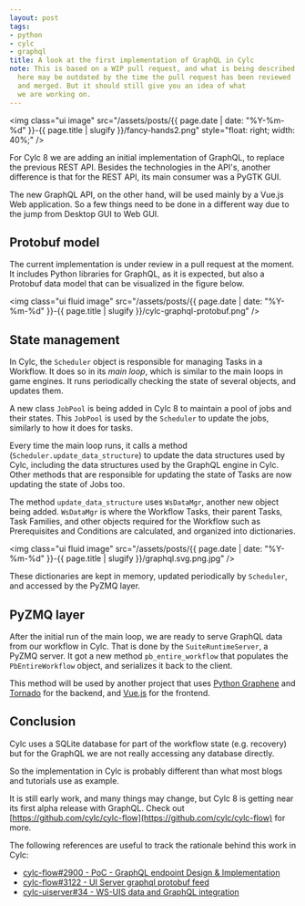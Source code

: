```yaml
---
layout: post
tags:
- python
- cylc
- graphql
title: A look at the first implementation of GraphQL in Cylc
note: This is based on a WIP pull request, and what is being described
  here may be outdated by the time the pull request has been reviewed
  and merged. But it should still give you an idea of what
  we are working on.
---
```


<img class="ui image" src="/assets/posts/{{ page.date | date: "%Y-%m-%d" }}-{{ page.title | slugify }}/fancy-hands2.png" style="float: right; width: 40%;" />

For Cylc 8 we are adding an initial implementation of GraphQL, to replace the previous REST API.
Besides the technologies in the API's, another difference is that for the REST API, its main
consumer was a PyGTK GUI.

The new GraphQL API, on the other hand, will be used mainly by a Vue.js Web application. So a
few things need to be done in a different way due to the jump from Desktop GUI to Web GUI.

<!--more-->

## Protobuf model

The current implementation is under review in a pull request at the moment. It includes
Python libraries for GraphQL, as it is expected, but also a Protobuf data model that
can be visualized in the figure below.

<img class="ui fluid image" src="/assets/posts/{{ page.date | date: "%Y-%m-%d" }}-{{ page.title | slugify }}/cylc-graphql-protobuf.png" />

## State management

In Cylc, the `Scheduler` object is responsible for managing Tasks in a Workflow. It does so in its
_main loop_, which is similar to the main loops in game engines. It runs periodically checking the
state of several objects, and updates them.

A new class `JobPool` is being added in Cylc 8 to maintain a pool of jobs and their states. This `JobPool`
is used by the `Scheduler` to update the jobs, similarly to how it does for tasks.

Every time the main loop runs, it calls a method (`Scheduler.update_data_structure`) to update the data
structures used by Cylc, including the data structures used by the GraphQL engine in Cylc. Other methods
that are responsible for updating the state of Tasks are now updating the state of Jobs too.

The method `update_data_structure` uses `WsDataMgr`, another new object being added. `WsDataMgr`
is where the Workflow Tasks, their parent Tasks, Task Families, and other objects required for
the Workflow such as Prerequisites and Conditions are calculated, and organized into dictionaries.

<img class="ui fluid image" src="/assets/posts/{{ page.date | date: "%Y-%m-%d" }}-{{ page.title | slugify }}/graphql.svg.png.jpg" />

These dictionaries are kept in memory, updated periodically by `Scheduler`, and accessed by the
PyZMQ layer.

## PyZMQ layer

After the initial run of the main loop, we are ready to serve GraphQL data from our workflow
in Cylc. That is done by the `SuiteRuntimeServer`, a PyZMQ server. It got a new method
`pb_entire_workflow` that populates the `PbEntireWorkflow` object, and serializes it back to the client.

This method will be used by another project that uses [Python Graphene](https://github.com/graphql-python/graphene)
and [Tornado](https://github.com/tornadoweb/tornado) for the backend, and
[Vue.js](https://github.com/vuejs/vue) for the frontend. 

## Conclusion

Cylc uses a SQLite database for part of the workflow state (e.g. recovery) but for
the GraphQL we are not really accessing any database directly.

So the implementation in Cylc is probably different than what most blogs and tutorials
use as example.

It is still early work, and many things may change, but Cylc 8 is getting near its first alpha release
with GraphQL. Check out [https://github.com/cylc/cylc-flow](https://github.com/cylc/cylc-flow) for more.

The following references are useful to track the rationale behind this work in Cylc:

- [cylc-flow#2900 - PoC - GraphQL endpoint Design & Implementation](https://github.com/cylc/cylc-flow/issues/2900)
- [cylc-flow#3122 - UI Server graphql protobuf feed](https://github.com/cylc/cylc-flow/pull/3122)
- [cylc-uiserver#34 -  WS-UIS data and GraphQL integration](https://github.com/cylc/cylc-uiserver/pull/34)
